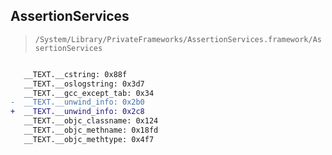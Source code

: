 ## AssertionServices

> `/System/Library/PrivateFrameworks/AssertionServices.framework/AssertionServices`

```diff

   __TEXT.__cstring: 0x88f
   __TEXT.__oslogstring: 0x3d7
   __TEXT.__gcc_except_tab: 0x34
-  __TEXT.__unwind_info: 0x2b0
+  __TEXT.__unwind_info: 0x2c8
   __TEXT.__objc_classname: 0x124
   __TEXT.__objc_methname: 0x18fd
   __TEXT.__objc_methtype: 0x4f7

```
